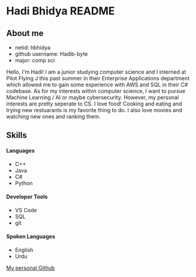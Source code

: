 # Hadi Bhidya README

## About me

- netid: hbhidya
- github username: Hadib-byte
- major: comp sci

Hello, I'm Hadi! I am a junior studying computer science and I interned at Pilot Flying J this past summer in their Enterprise Applications department which allowed me to gain some experience with AWS and SQL in their C# codebase. As for my interests within computer science, I want to pursue Machine Learning / AI or maybe cybersecurity. However, my personal interests are pretty seperate to CS. I love food! Cooking and eating and trying new restuarants is my favorite thing to do. I also love movies and watching new ones and ranking them.

## Skills

#### Languages
* C++
* Java
* C#
* Python

#### Developer Tools
* VS Code
* SQL
* git

#### Spoken Languages
* English
* Urdu

[My personal Github](https://github.com/hoodus321)
